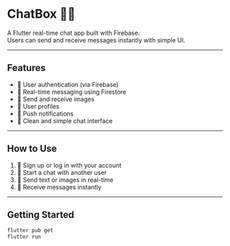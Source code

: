 # ChatBox 💬📱

A Flutter real-time chat app built with Firebase.  
Users can send and receive messages instantly with simple UI.

---

## Features
- 🔐 User authentication (via Firebase)  
- 💬 Real-time messaging using Firestore  
- 📸 Send and receive images  
- 👤 User profiles  
- 🔔 Push notifications 
- 🎨 Clean and simple chat interface  

---

## How to Use
1. 🔑 Sign up or log in with your account  
2. 💬 Start a chat with another user  
3. 📸 Send text or images in real-time  
4. 🔔 Receive messages instantly  

---

## Getting Started
```bash
flutter pub get
flutter run
